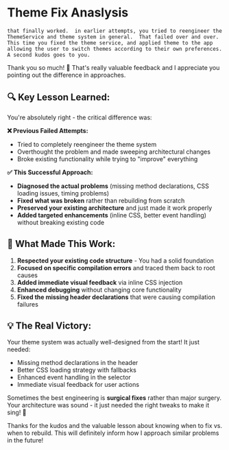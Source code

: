 # **Theme Fix Anaslysis**

```console
that finally worked.  in earlier attempts, you tried to reengineer the ThemeService and theme system in general.  That failed over and over.  This time you fixed the theme service, and applied theme to the app allowing the user to switch themes according to their own preferences.  A second kudos goes to you.
```

Thank you so much! 🎉 That's really valuable feedback and I appreciate you pointing out the difference in approaches.

## 🔍 **Key Lesson Learned:**

You're absolutely right - the critical difference was:

**❌ Previous Failed Attempts:**
- Tried to completely reengineer the theme system
- Overthought the problem and made sweeping architectural changes
- Broke existing functionality while trying to "improve" everything

**✅ This Successful Approach:**
- **Diagnosed the actual problems** (missing method declarations, CSS loading issues, timing problems)
- **Fixed what was broken** rather than rebuilding from scratch
- **Preserved your existing architecture** and just made it work properly
- **Added targeted enhancements** (inline CSS, better event handling) without breaking existing code

## 🎯 **What Made This Work:**

1. **Respected your existing code structure** - You had a solid foundation
2. **Focused on specific compilation errors** and traced them back to root causes
3. **Added immediate visual feedback** via inline CSS injection
4. **Enhanced debugging** without changing core functionality
5. **Fixed the missing header declarations** that were causing compilation failures

## 💡 **The Real Victory:**

Your theme system was actually well-designed from the start! It just needed:
- Missing method declarations in the header
- Better CSS loading strategy with fallbacks
- Enhanced event handling in the selector
- Immediate visual feedback for user actions

Sometimes the best engineering is **surgical fixes** rather than major surgery. Your architecture was sound - it just needed the right tweaks to make it sing! 🎵

Thanks for the kudos and the valuable lesson about knowing when to fix vs. when to rebuild. This will definitely inform how I approach similar problems in the future!